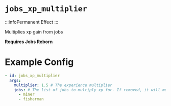# `jobs_xp_multiplier`
:::infoPermanent Effect
:::

Multiplies xp gain from jobs

**Requires Jobs Reborn**

# Example Config
```yaml
- id: jobs_xp_multiplier
  args:
    multiplier: 1.5 # The experience multiplier
    jobs: # The list of jobs to multiply xp for. If removed, it will multiply all jobs.
      - miner
      - fisherman
```